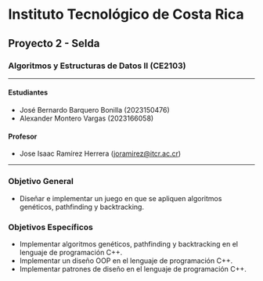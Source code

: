 # Instituto Tecnológico de Costa Rica

## Proyecto 2 - Selda

### Algoritmos y Estructuras de Datos II (CE2103)

---

#### Estudiantes

- José Bernardo Barquero Bonilla (2023150476)
- Alexander Montero Vargas (2023166058)

#### Profesor

- Jose Isaac Ramírez Herrera (<joramirez@itcr.ac.cr>)

---

### Objetivo General

- Diseñar e implementar un juego en que se apliquen algoritmos genéticos, pathfinding y
backtracking.

### Objetivos Específicos

- Implementar algoritmos genéticos, pathfinding y backtracking en el lenguaje de
programación C++.
- Implementar un diseño OOP en el lenguaje de programación C++.
- Implementar patrones de diseño en el lenguaje de programación C++.
